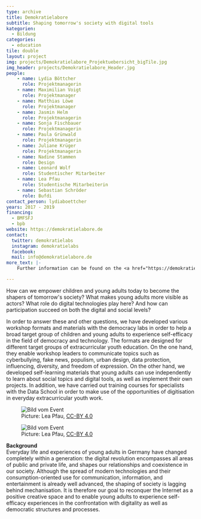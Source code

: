 ```yaml
---
type: archive
title: Demokratielabore
subtitle: Shaping tomorrow's society with digital tools
kategorien:
  - Bildung
categories:
  - education
tile: double
layout: project
img: projects/Demokratielabore_Projektuebersicht_bigTile.jpg
img_header: projects/Demokratielabore_Header.jpg
people:
    - name: Lydia Böttcher
      role: Projektmanagerin
    - name: Maximilian Voigt
      role: Projektmanager
    - name: Matthias Löwe
      role: Projektmanager
    - name: Jasmin Helm
      role: Projektmanagerin
    - name: Sonja Fischbauer
      role: Projektmanagerin
    - name: Paula Grünwald
      role: Projektmanagerin
    - name: Juliane Krüger
      role: Projektmanagerin
    - name: Nadine Stammen
      role: Design
    - name: Leonard Wolf
      role: Studentischer Mitarbeiter
    - name: Lea Pfau
      role: Studentische Mitarbeiterin
    - name: Sebastian Schröder
      role: Bufdi
contact_person: lydiaboettcher
years: 2017 - 2019
financing:
  - BMFSFJ
  - bpb
website: https://demokratielabore.de
contact:
  twitter: demokratielabs
  instagram: demokratielabs
  facebook:
  mail: info@demokratielabore.de
more_text: |-
    Further information can be found on the <a href="https://demokratielabore.de">website</a> of the democracy laboratories.

---
```

How can we empower children and young adults today to become the shapers of tomorrow's society? What makes young adults more visible as actors? What role do digital technologies play here? And how can participation succeed on both the digital and social levels?

In order to answer these and other questions, we have developed various workshop formats and materials with the democracy labs in order to help a broad target group of children and young adults to experience self-efficacy in the field of democracy and technology. The formats are designed for different target groups of extracurricular youth education. On the one hand, they enable workshop leaders to communicate topics such as cyberbullying, fake news, populism, urban design, data protection, influencing, diversity, and freedom of expression. On the other hand, we developed self-learning materials that young adults can use independently to learn about social topics and digital tools, as well as implement their own projects. In addition, we have carried out training courses for specialists with the Data School in order to make use of the opportunities of digitisation in everyday extracurricular youth work.


<div class="two-img offset-lg-2">
    <figure class="license">
        <img alt="Bild vom Event" src="/files/projects/demokratielabore_img_1.jpg">
          <figcaption>Picture: Lea Pfau, <a href="https://creativecommons.org/licenses/by/4.0/">CC-BY 4.0</a></figcaption>
    </figure>
    <figure class="license">
        <img alt="Bild vom Event" src="/files/projects/demokratielabore_img_2.jpg">
          <figcaption>Picture: Lea Pfau, <a href="https://creativecommons.org/licenses/by/4.0/">CC-BY 4.0</a></figcaption>
    </figure>
</div>

**Background** <br>
Everyday life and experiences of young adults in Germany have changed completely within a generation: the digital revolution encompasses all areas of public and private life, and shapes our relationships and coexistence in our society. Although the spread of modern technologies and their consumption-oriented use for communication, information, and entertainment is already well advanced, the shaping of society is lagging behind mechanisation. It is therefore our goal to reconquer the Internet as a positive creative space and to enable young adults to experience self-efficacy experiences in the confrontation with digitality as well as democratic structures and processes.
